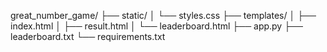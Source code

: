 great_number_game/
├── static/
│   └── styles.css
├── templates/
│   ├── index.html
│   ├── result.html
│   └── leaderboard.html
├── app.py
├── leaderboard.txt
└── requirements.txt
